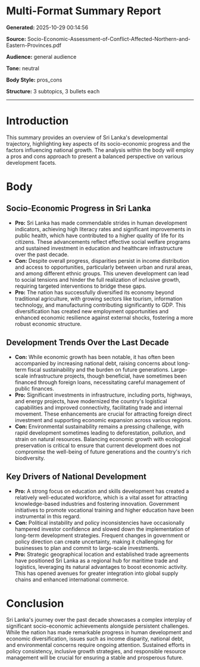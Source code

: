 # Multi-Format Summary Report

**Generated:** 2025-10-29 00:14:56

**Source:** Socio-Economic-Assessment-of-Conflict-Affected-Northern-and-Eastern-Provinces.pdf

**Audience:** general audience

**Tone:** neutral

**Body Style:** pros_cons

**Structure:** 3 subtopics, 3 bullets each

---

# Introduction
This summary provides an overview of Sri Lanka's developmental trajectory, highlighting key aspects of its socio-economic progress and the factors influencing national growth. The analysis within the body will employ a pros and cons approach to present a balanced perspective on various development facets.

# Body
## Socio-Economic Progress in Sri Lanka
- **Pro:** Sri Lanka has made commendable strides in human development indicators, achieving high literacy rates and significant improvements in public health, which have contributed to a higher quality of life for its citizens. These advancements reflect effective social welfare programs and sustained investment in education and healthcare infrastructure over the past decade.
- **Con:** Despite overall progress, disparities persist in income distribution and access to opportunities, particularly between urban and rural areas, and among different ethnic groups. This uneven development can lead to social tensions and hinder the full realization of inclusive growth, requiring targeted interventions to bridge these gaps.
- **Pro:** The nation has successfully diversified its economy beyond traditional agriculture, with growing sectors like tourism, information technology, and manufacturing contributing significantly to GDP. This diversification has created new employment opportunities and enhanced economic resilience against external shocks, fostering a more robust economic structure.

## Development Trends Over the Last Decade
- **Con:** While economic growth has been notable, it has often been accompanied by increasing national debt, raising concerns about long-term fiscal sustainability and the burden on future generations. Large-scale infrastructure projects, though beneficial, have sometimes been financed through foreign loans, necessitating careful management of public finances.
- **Pro:** Significant investments in infrastructure, including ports, highways, and energy projects, have modernized the country's logistical capabilities and improved connectivity, facilitating trade and internal movement. These enhancements are crucial for attracting foreign direct investment and supporting economic expansion across various regions.
- **Con:** Environmental sustainability remains a pressing challenge, with rapid development sometimes leading to deforestation, pollution, and strain on natural resources. Balancing economic growth with ecological preservation is critical to ensure that current development does not compromise the well-being of future generations and the country's rich biodiversity.

## Key Drivers of National Development
- **Pro:** A strong focus on education and skills development has created a relatively well-educated workforce, which is a vital asset for attracting knowledge-based industries and fostering innovation. Government initiatives to promote vocational training and higher education have been instrumental in this regard.
- **Con:** Political instability and policy inconsistencies have occasionally hampered investor confidence and slowed down the implementation of long-term development strategies. Frequent changes in government or policy direction can create uncertainty, making it challenging for businesses to plan and commit to large-scale investments.
- **Pro:** Strategic geographical location and established trade agreements have positioned Sri Lanka as a regional hub for maritime trade and logistics, leveraging its natural advantages to boost economic activity. This has opened avenues for greater integration into global supply chains and enhanced international commerce.

# Conclusion
Sri Lanka's journey over the past decade showcases a complex interplay of significant socio-economic achievements alongside persistent challenges. While the nation has made remarkable progress in human development and economic diversification, issues such as income disparity, national debt, and environmental concerns require ongoing attention. Sustained efforts in policy consistency, inclusive growth strategies, and responsible resource management will be crucial for ensuring a stable and prosperous future.